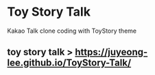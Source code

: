 # Toy Story Talk
Kakao Talk clone coding with ToyStory theme
## toy story talk > https://juyeong-lee.github.io/ToyStory-Talk/
